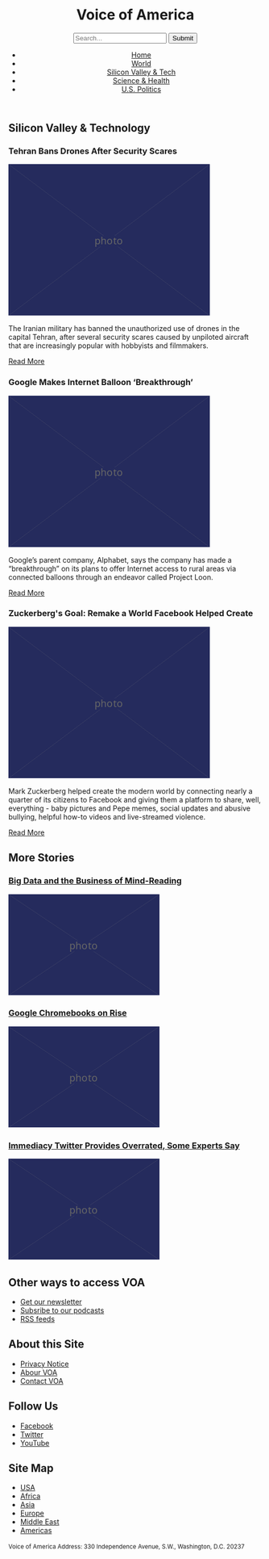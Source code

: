 <!DOCTYPE html>
<html lang="en">
  <head>
    <meta charset="UTF-8" />
    <link href="style.css" rel="stylesheet" />
    <title>Voice of America</title>
    
  </head>

  <body>
<header>
    <h1>Voice of America</h1>
    <form>
      <input type="search" placeholder="Search..."/>
      <input type="submit" value="Submit"/>
    </form>
<nav>
<ul>
      <li><a href="article.md">Home</a></li>
      <li><a href="article.md">World</a></li>
  <li><a href="article.md">Silicon Valley &amp; Tech</a></li>
      <li><a href="article.md">Science &amp; Health</a></li>
      <li><a href="article.md">U.S. Politics</a></li>
</ul> 
</nav>
</header>
    <main>
      <article>
    <h2>Silicon Valley &amp; Technology</h2>
      </article>
      <article>
    <h3>Tehran Bans Drones After Security Scares</h3>
    <img src="400.png" alt="Drones in Tehran"/>
      
   <p>The Iranian military has banned the unauthorized use of drones in the capital Tehran, after several security scares caused by unpiloted aircraft that are increasingly popular with hobbyists and filmmakers.</p>

   <p><a href="article.html">Read More</a></p>
      </article>
      <article>
    <h3>Google Makes Internet Balloon ‘Breakthrough’</h3>
    <img src="400.png" alt="Google balloon!" />

   <p>Google’s parent company, Alphabet, says the company has made a “breakthrough” on its plans to offer Internet access to rural areas via connected balloons through an endeavor called Project Loon.</p>

   <p><a href="article.html">Read More</a></p>
      </article>
      <article>
    <h3>Zuckerberg's Goal: Remake а World Facebook Helped Create</h3>
    <img src="400.png" alt="Zuckerberg" />

   <p>Mark Zuckerberg helped create the modern world by connecting nearly a quarter of its citizens to Facebook and giving them a platform to share, well, everything - baby pictures and Pepe memes, social updates and abusive bullying, helpful how-to videos and live-streamed violence.</p>

   <p>
   <a href="article.html">Read More</a>
    </p>
                             </article>
   <section> 
   <aside>                           
                             <h2>More Stories</h2>

   <h3><a href="article.html">Big Data and the Business of Mind-Reading</a></h3>
    <img src="300.png" alt="Lots and lots of numbers" />
                                                     
   <h3><a href="article.html">Google Chromebooks on Rise</a></h3>
    <img src="300.png" alt="Google Chromebook" />
                                             
   <h3><a href="article.html">Immediacy Twitter Provides Overrated, Some Experts Say</a></h3>
    <img src="300.png" alt="Trump tweets" />
                                         </aside>
                                         </section>
                                         </main>
                                         <footer>
    <h2>Other ways to access VOA</h2>

   <ul>
      <li><a href="article.html">Get our newsletter</a></li>
      <li><a href="article.html">Subsribe to our podcasts</a></li>
      <li><a href="article.html">RSS feeds</a></li>
    </ul>

   <h2>About this Site</h2>

   <ul>
      <li><a href="article.html">Privacy Notice</a></li>
      <li><a href="article.html">Abour VOA</a></li>
      <li><a href="article.html">Contact VOA</a></li>
    </ul>

   <h2>Follow Us</h2>

   <ul>
      <li><a href="article.html">Facebook</a></li>
      <li><a href="article.html">Twitter</a></li>
      <li><a href="article.html">YouTube</a></li>
    </ul>

   <h2>Site Map</h2>

   <ul>
      <li><a href="article.html">USA</a></li>
      <li><a href="article.html">Africa</a></li>
      <li><a href="article.html">Asia</a></li>
      <li><a href="article.html">Europe</a></li>
      <li><a href="article.html">Middle East</a></li>
      <li><a href="article.html">Americas</a></li>
    </ul>

   <p><small>Voice of America Address: 330 Independence Avenue, S.W., Washington, D.C. 20237</small></p>
                                </footer>
  </body>
</html>
